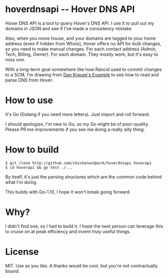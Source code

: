 # hoverdnsapi -- Hover DNS API

Hover DNS API is a tool to query Hover's DNS API.  I use it to pull out my domains in JSON and see if I've made a consistency mistake.

Also, when you move house, and your domains are tagged to your home address (even if hidden from Whois), Hover offers no API for bulk changes, so you need to make manual changes.  For each contact address (Admin, Tech, Billing, Owner).  For each domain.  They mostly work, but it's easy to miss one.

With a long-term goal somewhere like how Rancid used to commit changes to a SCM, I'm drawing from [Dan Krause's Example](https://gist.github.com/dankrause/5585907) to see how to read and parse DNS from Hover.


# How to use

It's Go (Golang if you need more letters).  Just import and roll forward.

I should apologize, I'm new to Go, so my Go might be of poor-quality.  Please PR me improvements if you see me doing a really silly thing.


# How to build

    $ git clone http://github.com/chickenandpork/hoverdnsapi hoverapi
    $ cd hoverapi && go test ./...

By itself, it's just the parsing structures which are the common code behind what I'm doing.

This builds with Go-1.10, I hope it won't break going forward.


# Why?

I didn't find one, so I had to build it.  I hope the next person can leverage this to cruise on at peak efficiency and invent truly useful things.


# License

MIT.  Use as you like.  A thanks would be cool, but you're not contractually bound.

